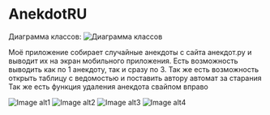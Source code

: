 # AnekdotRU
Диаграмма классов:
![Диаграмма классов](https://github.com/kodzzzima/AnekdotRU/blob/main/hierachy.jpg)

Моё приложение собирает случайные анекдоты  с сайта анекдот.ру и выводит их на экран мобильного приложения.
Есть возможность выводить как по 1 анекдоту, так и сразу по 3. 
Так же есть возможность открыть таблицу с ведомостью и поставить автору автомат за старания
Так же есть функция удаления анекдота свайпом вправо


![Image alt1](https://github.com/kodzzzima/AnekdotRU/blob/main/a_1.jpg)
![Image alt2](https://github.com/kodzzzima/AnekdotRU/blob/main/a_2.jpg)
![Image alt3](https://github.com/kodzzzima/AnekdotRU/blob/main/a_3.jpg)
![Image alt4](https://github.com/kodzzzima/AnekdotRU/blob/main/a_4.jpg)





